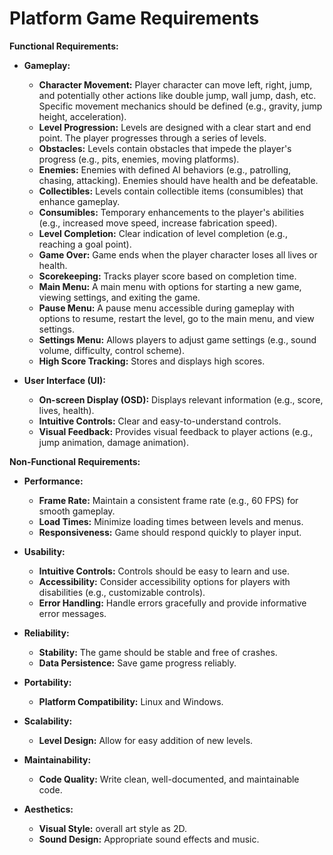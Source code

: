 # Platform Game Requirements

**Functional Requirements:**

* **Gameplay:**
    * **Character Movement:** Player character can move left, right, jump, and potentially other actions like double jump, wall jump, dash, etc.  Specific movement mechanics should be defined (e.g., gravity, jump height, acceleration).
    * **Level Progression:** Levels are designed with a clear start and end point.  The player progresses through a series of levels.
    * **Obstacles:**  Levels contain obstacles that impede the player's progress (e.g., pits, enemies, moving platforms).
    * **Enemies:**  Enemies with defined AI behaviors (e.g., patrolling, chasing, attacking).  Enemies should have health and be defeatable.
    * **Collectibles:**  Levels contain collectible items (consumibles) that enhance gameplay.
    * **Consumibles:** Temporary enhancements to the player's abilities (e.g., increased move speed, increase fabrication speed).
    * **Level Completion:**  Clear indication of level completion (e.g., reaching a goal point).
    * **Game Over:**  Game ends when the player character loses all lives or health.
    * **Scorekeeping:**  Tracks player score based on completion time.
    * **Main Menu:** A main menu with options for starting a new game, viewing settings, and exiting the game.
    * **Pause Menu:** A pause menu accessible during gameplay with options to resume, restart the level, go to the main menu, and view settings.
    * **Settings Menu:** Allows players to adjust game settings (e.g., sound volume, difficulty, control scheme).
    * **High Score Tracking:** Stores and displays high scores.

* **User Interface (UI):**
    * **On-screen Display (OSD):**  Displays relevant information (e.g., score, lives, health).
    * **Intuitive Controls:**  Clear and easy-to-understand controls.
    * **Visual Feedback:**  Provides visual feedback to player actions (e.g., jump animation, damage animation).

**Non-Functional Requirements:**

* **Performance:**
    * **Frame Rate:**  Maintain a consistent frame rate (e.g., 60 FPS) for smooth gameplay.
    * **Load Times:**  Minimize loading times between levels and menus.
    * **Responsiveness:**  Game should respond quickly to player input.

* **Usability:**
    * **Intuitive Controls:**  Controls should be easy to learn and use.
    * **Accessibility:**  Consider accessibility options for players with disabilities (e.g., customizable controls).
    * **Error Handling:**  Handle errors gracefully and provide informative error messages.

* **Reliability:**
    * **Stability:**  The game should be stable and free of crashes.
    * **Data Persistence:**  Save game progress reliably.

* **Portability:**
    * **Platform Compatibility:** Linux and Windows.

* **Scalability:**
    * **Level Design:**  Allow for easy addition of new levels.

* **Maintainability:**
    * **Code Quality:**  Write clean, well-documented, and maintainable code.

* **Aesthetics:**
    * **Visual Style:** overall art style as 2D.
    * **Sound Design:**  Appropriate sound effects and music.
